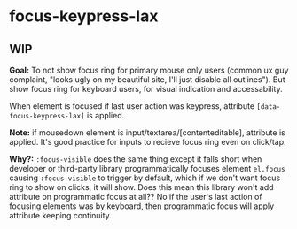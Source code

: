 # focus-keypress-lax

## WIP

**Goal:** To not show focus ring for primary mouse only users (common ux guy complaint, "looks ugly on my beautiful site, I'll just disable all outlines"). But show focus ring for keyboard users, for visual indication and accessability.

When element is focused if last user action was keypress, attribute `[data-focus-keypress-lax]` is applied.

**Note:** if mousedown element is input/textarea/\[contenteditable\], attribute is applied. It's good practice for inputs to recieve focus ring even on click/tap.

**Why?:** `:focus-visible` does the same thing except it falls short when developer or third-party library programmatically focuses element `el.focus` causing `:focus-visible` to trigger by default, which if we don't want focus ring to show on clicks, it will show. Does this mean this library won't add attribute on programmatic focus at all?? No if the user's last action of focusing elements was by keyboard, then programmatic focus will apply attribute keeping continuity.
